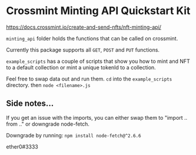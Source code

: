 # Crossmint Minting API Quickstart Kit

https://docs.crossmint.io/create-and-send-nfts/nft-minting-api/

`minting_api` folder holds the functions that can be called on crossmint. 

Currently this package supports all `GET`, `POST` and `PUT` functions.

`example_scripts` has a couple of scripts that show you how to mint and NFT to a default collection or mint a unique tokenId to a collection. 

Feel free to swap data out and run them. `cd` into the `example_scripts` directory. then `node <filename>.js`

## Side notes...

If you get an issue with the imports, you can either swap them to "import .. from .." or downgrade node-fetch.

Downgrade by running:
`npm install node-fetch@^2.6.6`


ether0#3333